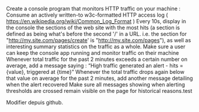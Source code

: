Create a console program that monitors HTTP traffic on your machine :
Consume an actively written-to w3c-formatted HTTP access log ( https://en.wikipedia.org/wiki/Common_Log_Format )
Every 10s, display in the console the sections of the web site with the most hits (a section is defined as being what's before the second '/' in a URL.
i.e. the section for "http://my.site.com/pages/create' is "http://my.site.com/pages"), as well as interesting summary statistics on the traffic as a whole.
Make sure a user can keep the console app running and monitor traffic on their machine
Whenever total traffic for the past 2 minutes exceeds a certain number on average, add a message saying :
“High traffic generated an alert - hits = {value}, triggered at {time}”
Whenever the total traffic drops again below that value on average for the past 2 minutes, add another message detailing when the alert recovered
Make sure all messages showing when alerting thresholds are crossed remain visible on the page for historical reasons.test

Modifier depuis github.
